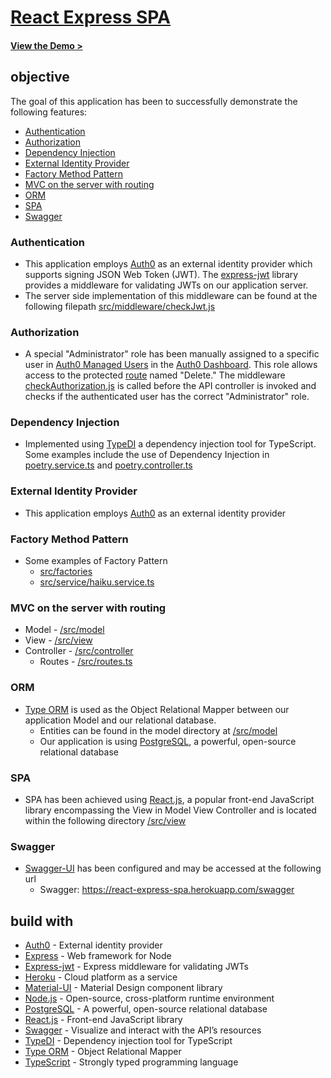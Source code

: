 <!-- TITLE -->
# [React Express SPA](https://react-express-spa.herokuapp.com) 
#### [View the Demo >](https://react-express-spa.herokuapp.com)

<!-- Objective -->
## objective
The goal of this application has been to successfully demonstrate the following features:
* [Authentication](#authentication)
* [Authorization](#authorization)
* [Dependency Injection](#dependency-injection)
* [External Identity Provider](#external-identity-provider)
* [Factory Method Pattern](#factory-method-pattern)
* [MVC on the server with routing](#mvc-on-the-server-with-routing)
* [ORM](#orm)
* [SPA](#spa)
* [Swagger](#swagger)

### Authentication
* This application employs [Auth0](https://github.com/auth0/nextjs-auth0) as an external identity provider
  which supports signing JSON Web Token (JWT). The [express-jwt](https://github.com/auth0/express-jwt) library provides
  a middleware for validating JWTs on our application server.
* The server side implementation of this middleware can be found at the following filepath
  [src/middleware/checkJwt.js](./src/middleware/checkJwt.js)

### Authorization
* A special "Administrator" role has been manually assigned to a specific user in [Auth0 Managed Users](https://auth0.com/docs/users)
  in the [Auth0 Dashboard](https://auth0.com/docs/get-started/dashboard). This role allows access to the protected
  [route](./src/routes.ts) named "Delete." The middleware [checkAuthorization.js](./src/middleware/checkAuthorization.js)
  is called before the API controller is invoked and checks if the authenticated user has the correct "Administrator" role.

### Dependency Injection
* Implemented using [TypeDI](https://github.com/typestack/typedi) a dependency injection tool for TypeScript.
  Some examples include the use of Dependency Injection in
  [poetry.service.ts](./src/service/poetry.service.ts) and
  [poetry.controller.ts](./src/controller/poetry.controller.ts)

### External Identity Provider
* This application employs [Auth0](https://github.com/auth0/nextjs-auth0) as an external identity provider

### Factory Method Pattern
* Some examples of Factory Pattern 
  * [src/factories](./src/factories)
  * [src/service/haiku.service.ts](./src/service/haiku.service.ts)

### MVC on the server with routing
* Model - [/src/model](./src/model)
* View - [/src/view](./src/view)
* Controller - [/src/controller](./src/controller)
  * Routes - [/src/routes.ts](./src/routes.ts)

### ORM
* [Type ORM](https://typeorm.io) is used as the Object Relational Mapper between our application Model
and our relational database.
  * Entities can be found in the model directory at [/src/model](./src/model)
  * Our application is using [PostgreSQL](https://www.postgresql.org), a powerful, open-source relational database

### SPA
* SPA has been achieved using [React.js](https://reactjs.org), a popular front-end JavaScript library
  encompassing the View in Model View Controller and is located within the following directory [/src/view](./src/view)

### Swagger
* [Swagger-UI](https://github.com/swagger-api/swagger-ui) has been configured and may be accessed at the following url 
  * Swagger: https://react-express-spa.herokuapp.com/swagger
  
## build with
* [Auth0](https://github.com/auth0/nextjs-auth0) - External identity provider
* [Express](https://github.com/expressjs/express) - Web framework for Node
* [Express-jwt](https://github.com/auth0/express-jwt) - Express middleware for validating JWTs
* [Heroku](https://heroku.com) - Cloud platform as a service
* [Material-UI](https://mui.com) - Material Design component library
* [Node.js](https://nodejs.org/en/) - Open-source, cross-platform runtime environment
* [PostgreSQL](https://www.postgresql.org) - A powerful, open-source relational database
* [React.js](https://reactjs.org) - Front-end JavaScript library
* [Swagger](https://github.com/swagger-api) - Visualize and interact with the API’s resources
* [TypeDI](https://github.com/typestack/typedi) -  Dependency injection tool for TypeScript
* [Type ORM](https://typeorm.io) - Object Relational Mapper
* [TypeScript](https://www.typescriptlang.org) - Strongly typed programming language

